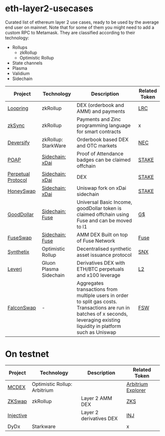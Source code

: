 # eth-layer2-usecases
Curated list of ethereum layer 2 use cases, ready to be used by the average end user on mainnet. Note that for some of them you might need to add a custom RPC to Metamask. They are classified according to their technology:
* Rollups
  * zkRollup
  * Optimistic Rollup
* State channels
* Plasma
* Validium
* Sidechain

| Project  | Technology | Description | Related Token |
|----------|------------|-------|-------------|
| [Loopring](https://exchange.loopring.io/swap) | zkRollup   | DEX (orderbook and AMM) and payments | [LRC](https://coinmarketcap.com/currencies/loopring/) |
| [zkSync](https://wallet.zksync.io/)           | zkRollup           | Payments and Zinc programming language for smart contracts    |x |
| [Deversify](https://app.deversifi.com/)       | zkRollup: StarkWare           |  Orderbook based DEX and OTC markets   |[NEC](https://coinmarketcap.com/currencies/nectar/) |
| [POAP](https://www.poap.xyz/)                 |   [Sidechain: xDai](https://blockscout.com/poa/xdai/)       | Proof of Attendance badges can be claimed offchain    |[STAKE](https://coinmarketcap.com/currencies/xdai/) |
| [Perpetual Protocol](https://perp.exchange/)     |   [Sidechain: xDai](https://blockscout.com/poa/xdai/) |  DEX  |[STAKE](https://coinmarketcap.com/currencies/xdai/) |
| [HoneySwap](https://honeyswap.org/)           |   [Sidechain: xDai](https://blockscout.com/poa/xdai/)       | Uniswap fork on xDai sidechain      |    [STAKE](https://coinmarketcap.com/currencies/xdai/) |
| [GoodDollar](https://www.gooddollar.org/)     |   [Sidechain: Fuse](https://explorer.fuse.io/) | Universal Basic Income, goodDollar token is claimed offchain using Fuse and can be moved to l1  | [G$](https://coinmarketcap.com/currencies/gooddollar/) |
| [FuseSwap](https://fuseswap.com/#/bridge)     |   [Sidechain: Fuse](https://explorer.fuse.io/) |  AMM DEX Built on top of Fuse Network     | [Fuse](https://www.coingecko.com/es/monedas/fuse-network-token) |
| [Synthetix](https://l2.mintr.synthetix.io/)     |   Optimistic Rollup | Decentralised synthetic asset issuance protocol    |[SNX](https://coinmarketcap.com/currencies/synthetix-network-token/) |
| [Leverj](https://live.leverj.io/)     |   Gluon Plasma Sidechain | Derivatives DEX with ETH/BTC perpetuals and x100 leverage    | [L2](https://coinmarketcap.com/currencies/leverj-gluon/) |
| [FalconSwap](https://falconswap.exchange/)     |   - | Aggregates transactions from multiple users in order to split gas costs. Transactions are run in batches of x seconds, leveraging existing liquidity in platform such as Uniswap     | [FSW](https://coinmarketcap.com/currencies/fsw-token/) |


# On testnet
| Project  | Technology | Description | Related Token |
|----------|------------|-------|-------------|
| [MCDEX](https://arb.mcdex.io/trade/ETH-PERP)|  Optimistic Rollup: Arbitrium   |       |[Arbitrium Explorer](https://explorer.arbitrum.io/#/)  |
| [ZKSwap](https://zks.app/en/wallet)                |  zkRollup          |  Layer 2 AMM DEX    | [ZKS](https://coinmarketcap.com/currencies/zkswap/) |
| [Injective](https://testnet.injective.exchange/)         |            |  Layer 2 derivatives DEX       | [INJ](https://coinmarketcap.com/currencies/injective-protocol/) |
| DyDx         |  Starkware          |   |x |

